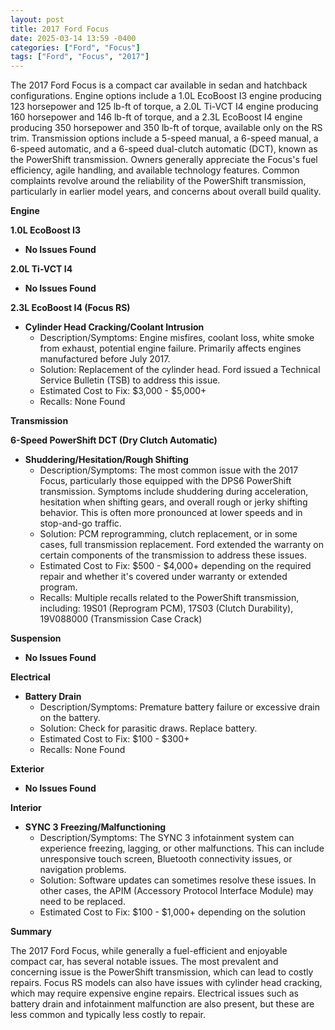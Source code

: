 ```yaml
---
layout: post
title: 2017 Ford Focus
date: 2025-03-14 13:59 -0400
categories: ["Ford", "Focus"]
tags: ["Ford", "Focus", "2017"]
---
```

The 2017 Ford Focus is a compact car available in sedan and hatchback configurations. Engine options include a 1.0L EcoBoost I3 engine producing 123 horsepower and 125 lb-ft of torque, a 2.0L Ti-VCT I4 engine producing 160 horsepower and 146 lb-ft of torque, and a 2.3L EcoBoost I4 engine producing 350 horsepower and 350 lb-ft of torque, available only on the RS trim. Transmission options include a 5-speed manual, a 6-speed manual, a 6-speed automatic, and a 6-speed dual-clutch automatic (DCT), known as the PowerShift transmission. Owners generally appreciate the Focus's fuel efficiency, agile handling, and available technology features. Common complaints revolve around the reliability of the PowerShift transmission, particularly in earlier model years, and concerns about overall build quality.

**Engine**

**1.0L EcoBoost I3**

*   **No Issues Found**

**2.0L Ti-VCT I4**

*   **No Issues Found**

**2.3L EcoBoost I4 (Focus RS)**

*   **Cylinder Head Cracking/Coolant Intrusion**
    *   Description/Symptoms: Engine misfires, coolant loss, white smoke from exhaust, potential engine failure. Primarily affects engines manufactured before July 2017.
    *   Solution: Replacement of the cylinder head. Ford issued a Technical Service Bulletin (TSB) to address this issue.
    *   Estimated Cost to Fix: $3,000 - $5,000+
    *   Recalls: None Found

**Transmission**

**6-Speed PowerShift DCT (Dry Clutch Automatic)**

*   **Shuddering/Hesitation/Rough Shifting**
    *   Description/Symptoms: The most common issue with the 2017 Focus, particularly those equipped with the DPS6 PowerShift transmission. Symptoms include shuddering during acceleration, hesitation when shifting gears, and overall rough or jerky shifting behavior. This is often more pronounced at lower speeds and in stop-and-go traffic.
    *   Solution: PCM reprogramming, clutch replacement, or in some cases, full transmission replacement. Ford extended the warranty on certain components of the transmission to address these issues.
    *   Estimated Cost to Fix: $500 - $4,000+ depending on the required repair and whether it's covered under warranty or extended program.
    *   Recalls: Multiple recalls related to the PowerShift transmission, including: 19S01 (Reprogram PCM), 17S03 (Clutch Durability), 19V088000 (Transmission Case Crack)

**Suspension**

*   **No Issues Found**

**Electrical**

*   **Battery Drain**
    * Description/Symptoms: Premature battery failure or excessive drain on the battery.
    * Solution: Check for parasitic draws. Replace battery.
    * Estimated Cost to Fix: $100 - $300+
    * Recalls: None Found

**Exterior**

*   **No Issues Found**

**Interior**

*   **SYNC 3 Freezing/Malfunctioning**
    *   Description/Symptoms: The SYNC 3 infotainment system can experience freezing, lagging, or other malfunctions. This can include unresponsive touch screen, Bluetooth connectivity issues, or navigation problems.
    *   Solution: Software updates can sometimes resolve these issues. In other cases, the APIM (Accessory Protocol Interface Module) may need to be replaced.
    *   Estimated Cost to Fix: $100 - $1,000+ depending on the solution

**Summary**

The 2017 Ford Focus, while generally a fuel-efficient and enjoyable compact car, has several notable issues. The most prevalent and concerning issue is the PowerShift transmission, which can lead to costly repairs. Focus RS models can also have issues with cylinder head cracking, which may require expensive engine repairs. Electrical issues such as battery drain and infotainment malfunction are also present, but these are less common and typically less costly to repair.

